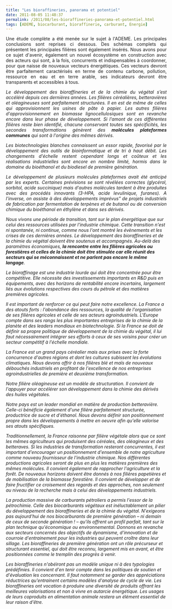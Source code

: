 ```yaml
---
title: "Les bioraffineries, panorama et potentiel"
date: 2011-08-05 11:48:37
permalink: /2011/08/les-bioraffineries-panorama-et-potentiel.html
tags: [ADEME, biocarburant, bioraffinerie, carburant, Energie]
---
```


<p style="text-align: justify">Une étude complète a été menée sur le sujet à l'ADEME. Les principales conclusions sont reprises ci dessous. Des schémas complets qui présentent les principales filières sont également insérés. Nous avons pour ce sujet d'avenir, également un nouvel écosystème en construction avec des acteurs qui sont, à la fois, concurrents et indispensables à coordonner, pour que naisse de nouveaux vecteurs énergétiques. Ces vecteurs devront être parfaitement caractérisés en terme de contenu carbone, pollution, ressource en eau et en terre arable, ses indicateurs devront être transparents et accessibles à tous. </p>  <!--more-->   <p style="text-align: justify"><em>Le développement des bioraffineries et de la chimie du végétal s’est accéléré depuis ces dernières années. Les filières céréalières, betteravières et oléagineuses sont parfaitement structurées. Il en est de même de celles qui approvisionnent les usines de pâte à papier. Les autres filières d'approvisionnement en biomasse lignocellulosiques sont en revanche encore dans leur phase de développement. Si l'amont de ces différentes filières reste bien identifié, chacune conservant toutes ses spécificités, les secondes transformations génèrent des <strong>molécules plateformes communes</strong> qui sont à l'origine des mêmes dérivés.</em></p> <p style="text-align: justify"><em>Les biotechnologies blanches connaissent un essor rapide, favorisé par le développement des outils de bioinformatique et de tri à haut débit. Les changements d'échelle restent cependant longs et coûteux et les réalisations industrielles sont encore en nombre limité, hormis dans le domaine du bioéthanol et du biodiesel de première génération.</em></p> <p style="text-align: justify"><em>Le développement de plusieurs molécules plateformes avait été anticipé par les experts. Certaines prévisions se sont révélées correctes (glycérol, sorbitol, acide succinique) mais d'autres molécules tardent à être produites avec des procédés innovants (3-HPA, acide levulinique, furanes). A l'inverse, on assiste à des développements imprévus" de projets industriels de fabrication par fermentation de terpènes et de butanol ou de conversion chimique du bioéthanol en éthylène et dans ses dérivés.</em></p> <p style=""text-align: justify""><em>Nous vivons une période de transition, tant sur le plan énergétique que sur celui des ressources utilisées par l'industrie chimique. Cette transition n'est ni spontanée, ni continue, comme nous l'ont montré les évènements et les crises de ces dernières années. Le développement des bioraffineries et de la chimie du végétal doivent être soutenus et accompagnés. Au-delà des paramètres économiques, <strong>la rencontre entre les filières agricoles ou forestières et celles de la chimie doit être stimulée car elle réunit des secteurs qui se méconnaissent et ne parlent pas encore le même langage</strong>.</em></p> <p style=""text-align: justify""><em>Le bioraffinage est une industrie lourde qui doit être concentrée pour être compétitive. Elle nécessite des investissements importants en R&D puis en équipements, avec des horizons de rentabilité encore incertains, largement liés aux évolutions respectives des cours du pétrole et des matières premières agricoles.</em></p> <p style=""text-align: justify""><em>Il est important de renforcer ce qui peut faire notre excellence. La France a des atouts forts : l'abondance des ressources, la qualité de l'organisation de ses filières agricoles et celle de ses acteurs agroindustriels. L'Europe compte dans ses rangs les plus importantes entreprises de la chimie de la planète et des leaders mondiaux en biotechnologie. Si la France se doit de définir sa propre politique de développement de la chimie du végétal, il lui faut nécessairement intégrer ses efforts à ceux de ses voisins pour créer un secteur compétitif à l'échelle mondiale.</em></p> <p style=""text-align: justify""><em>La France est un grand pays céréalier mais aux prises avec la forte concurrence d'autres régions et dont les cultures subissent les évolutions climatiques. Nous devons offrir à nos filières blé et maïs de nouveaux débouchés industriels en profitant de l'excellence de nos entreprises agroindustrielles de première et deuxième transformation.</em></p> <p style=""text-align: justify""><em>Notre filière oléagineuse est un modèle de structuration. Il convient de l'appuyer pour accélérer son développement dans la chimie des dérivés des huiles végétales.</em></p> <p style=""text-align: justify""><em>Notre pays est un leader mondial en matière de production betteravière. Celle-ci bénéficie également d'une filière parfaitement structurée, productrice de sucre et d'éthanol. Nous devons définir son positionnement propre dans les développements à mettre en oeuvre afin qu'elle valorise ses atouts spécifiques.</em></p> <p style=""text-align: justify""><em>Traditionnellement, la France raisonne par filière végétale alors que ce sont les mêmes agriculteurs qui produisent des céréales, des oléagineux et des betteraves. Si les industries de transformation resteront concurrentes, il est important d'encourager un positionnement d'ensemble de notre agriculture comme nouveau fournisseur de l'industrie chimique. Nos différentes productions agricoles seront de plus en plus les matières premières des mêmes molécules. Il convient également de rapprocher l'agriculture et la forêt. De nouveaux horizons doivent être donnés à nos filières papetières et de mobilisation de la biomasse forestière. Il convient de développer et de faire fructifier ce croisement des regards et des approches, non seulement au niveau de la recherche mais à celui des développements industriels.</em></p> <p style=""text-align: justify""><em>La production massive de carburants pétroliers a permis l'essor de la pétrochimie. Celle des biocarburants végétaux est inéluctablement un pilier du développement des bioraffineries et de la chimie du végétal. N'exigeons pas aujourd'hui de nos biocarburants de première génération – ni demain de ceux de seconde génération ! – qu'ils offrent un profil parfait, tant sur le plan technique qu'économique ou environnemental. Donnons en revanche aux secteurs concernés des objectifs de dynamisme, d'innovation et de courroie d'entrainement pour les industries qui peuvent croître dans leur sillage. Les bioraffineries de première génération ont un rôle précurseur et structurant essentiel, qui doit être reconnu, largement mis en avant, et être positionnées comme le tremplin des progrès à venir.</em></p> <p style=""text-align: justify""><em>Les bioraffineries n'obéiront pas un modèle unique ni à des typologies prédéfinies. Il convient d'en tenir compte dans les politiques de soutien et d'évaluation les concernant. Il faut notamment se garder des appréciations réductrices qu'entrainent certains modèles d'analyse de cycle de vie. Les bioraffineries ont vocation à produire une diversité de produits offrant les meilleures valorisations et non à vivre en autarcie énergétique. Les usages de leurs coproduits en alimentation animale restera un élément essentiel de leur raison d'être. </em></p> <p style=""text-align: justify""><em><a href="https://gabrielplassat.github.io/transportsdufutur/wp-content/uploads/sites/6/old/6a0120a66d2ad4970b014e8a65e261970d-800wi.jpg"" rel=""lightbox""><img alt=""Filière blé"" class=""asset  asset-image at-xid-6a0120a66d2ad4970b014e8a65e261970d"" src=""/wp-content/uploads/sites/6/old/6a0120a66d2ad4970b014e8a65e261970d-500wi.jpg"" title=""Filière blé"" /></a> <br /> <br /><a href="https://gabrielplassat.github.io/transportsdufutur/wp-content/uploads/sites/6/old/6a0120a66d2ad4970b01539072c40c970b-800wi.jpg"" rel=""lightbox""><img alt=""Filière betterave"" class=""asset  asset-image at-xid-6a0120a66d
